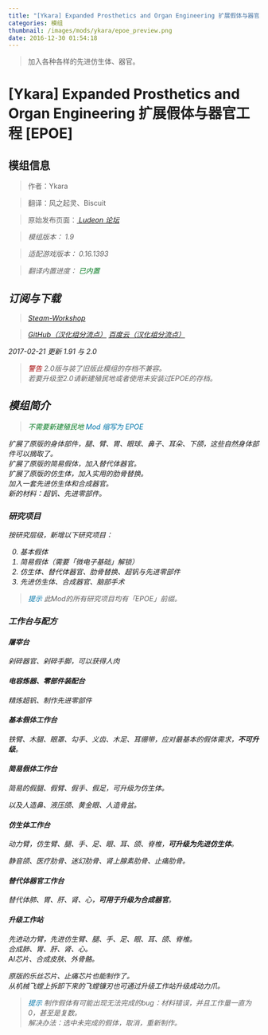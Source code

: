 ```yaml
---
title: "[Ykara] Expanded Prosthetics and Organ Engineering 扩展假体与器官工程 [EPOE]"
categories: 模组
thumbnail: /images/mods/ykara/epoe_preview.png
date: 2016-12-30 01:54:18
---
```


> 加入各种各样的先进仿生体、器官。

<!--more-->

# [Ykara] Expanded Prosthetics and Organ Engineering 扩展假体与器官工程 [EPOE]

## 模组信息

> 作者：Ykara

> 翻译：风之起灵、Biscuit

> 原始发布页面：<a href="https://ludeon.com/forums/index.php?topic=10571.0"><i class="fa fa-link" aria-hidden="true" /> Ludeon 论坛</a>

> 模组版本：<i class="fa fa-puzzle-piece" aria-hidden="true"> 1.9</i>

> 适配游戏版本：<i class="fa fa-tag" aria-hidden="true"> 0.16.1393</i>

> 翻译内置进度：<i class="fa fa-check-circle" aria-hidden="true" title="翻译已内置于原作者的模组中，可直接从Steam工坊订阅" style="color:#097c25"> 已内置</i>

## 订阅与下载

> <a href="http://steamcommunity.com/sharedfiles/filedetails/?id=725956940"><i class="fa fa-steam-square" aria-hidden="true" /> Steam-Workshop</a>

> <a href="https://github.com/RimWorld-zh/Ykara-Mods-zh/releases" ><i class="fa fa-github" aria-hidden="true" /> GitHub（汉化组分流点）</a>
> <a href="http://pan.baidu.com/s/1nv8VpIL"><i class="fa fa-paw" aria-hidden="true" /> 百度云（汉化组分流点）</a>

2017-02-21 更新 1.91 与 2.0

> <i class="fa fa-exclamation-triangle" aria-hidden="true" style="color:#a40000"> 警告</i>
2.0版与装了旧版此模组的存档不兼容。  
若要升级至2.0请新建殖民地或者使用未安装过EPOE的存档。  

## 模组简介

> <i class="fa fa-check-circle" aria-hidden="true" style="color:#097c25"> 不需要新建殖民地</i>
> <i class="fa fa-pencil" aria-hidden="true" style="color:#0075a9"> Mod 缩写为 EPOE</i>

扩展了原版的身体部件，腿、臂、胃、眼球、鼻子、耳朵、下颌，这些自然身体部件可以摘取了。  
扩展了原版的简易假体，加入替代体器官。  
扩展了原版的仿生体，加入实用的肋骨替换。  
加入一套先进仿生体和合成器官。  
新的材料：超钒、先进零部件。  

### 研究项目

按研究层级，新增以下研究项目：

0. 基本假体
1. 简易假体（需要「微电子基础」解锁）
2. 仿生体、替代体器官、肋骨替换、超钒与先进零部件
3. 先进仿生体、合成器官、脑部手术

> <i class="fa fa-lightbulb-o" aria-hidden="true" style="color:#0075a9"> 提示</i>
此Mod的所有研究项目均有「EPOE」前缀。

### 工作台与配方

#### 屠宰台

剁碎器官、剁碎手脚，可以获得人肉

#### 电容炼器、零部件装配台

精炼超钒、制作先进零部件

#### 基本假体工作台

铁臂、木腿、眼罩、勾手、义齿、木足、耳绷带，应对最基本的假体需求，**不可升级**。

#### 简易假体工作台

简易的假腿、假臂、假手、假足，可升级为仿生体。

以及人造鼻、液压颌、黄金眼、人造骨盆。

#### 仿生体工作台

动力臂，仿生臂、腿、手、足、眼、耳、颌、脊椎，**可升级为先进仿生体**。

静音颌、医疗肋骨、迷幻肋骨、肾上腺素肋骨、止痛肋骨。

#### 替代体器官工作台

替代体肺、胃、肝、肾、心，**可用于升级为合成器官**。

#### 升级工作站

先进动力臂，先进仿生臂、腿、手、足、眼、耳、颌、脊椎。  
合成肺、胃、肝、肾、心。  
AI芯片、合成皮肤、外骨骼。  

原版的乐丝芯片、止痛芯片也能制作了。  
从机械飞螳上拆卸下来的飞螳镰刃也可通过升级工作站升级成动力爪。


> <i class="fa fa-lightbulb-o" aria-hidden="true" style="color:#0075a9"> 提示</i>
制作假体有可能出现无法完成的bug：材料错误，并且工作量一直为0，甚至是复数。  
解决办法：选中未完成的假体，取消，重新制作。